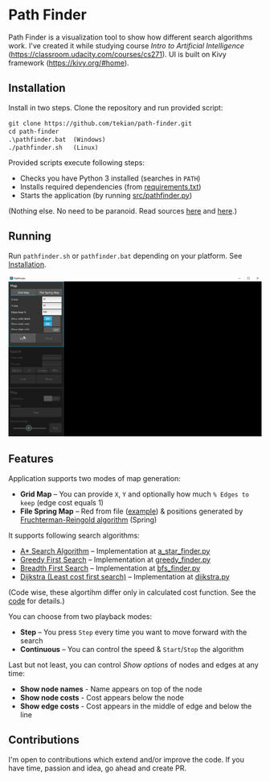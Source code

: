 # Path Finder

Path Finder is a visualization tool to show how different search algorithms work. I've created it while studying course _Intro to Artificial Intelligence_ (https://classroom.udacity.com/courses/cs271). UI is built on Kivy framework (https://kivy.org/#home).

## Installation

Install in two steps. Clone the repository and run provided script:
```
git clone https://github.com/tekian/path-finder.git
cd path-finder
.\pathfinder.bat  (Windows)
./pathfinder.sh   (Linux)
```

Provided scripts execute following steps:
- Checks you have Python 3 installed (searches in `PATH`)
- Installs required dependencies (from [requirements.txt](./requirements.txt))
- Starts the application (by running [src/pathfinder.py](./src/pathfinder.py))

(Nothing else. No need to be paranoid. Read sources [here](./pathfinder.bat) and [here](./pathfinder.sh).)

## Running

Run `pathfinder.sh` or `pathfinder.bat` depending on your platform. See [Installation](#installation).

![Video](./docs/path-finder-video.gif)

## Features

Application supports two modes of map generation:
- **Grid Map** – You can provide `X`, `Y` and optionally how much `% Edges to keep` (edge cost equals 1)
- **File Spring Map** – Red from file ([example](./src/romania.json)) & positions generated by [Fruchterman-Reingold algorithm](https://networkx.github.io/documentation/networkx-1.9/reference/generated/networkx.drawing.layout.spring_layout.html) (Spring)

It supports following search algorithms:
- [A* Search Algorithm](https://en.wikipedia.org/wiki/A*_search_algorithm) – Implementation at [a_star_finder.py](./src/pathfinding/algorithms/a_star_finder.py)
- [Greedy First Search](https://en.wikipedia.org/wiki/Greedy_algorithm) – Implementation at [greedy_finder.py](./src/pathfinding/algorithms/greedy_finder.py)
- [Breadth First Search](https://en.wikipedia.org/wiki/Breadth-first_search) – Implementation at [bfs_finder.py](./src/pathfinding/algorithms/bfs_finder.py)
- [Dijkstra (Least cost first search)](https://en.wikipedia.org/wiki/Dijkstra%27s_algorithm) – Implementation at [dijkstra.py](./src/pathfinding/algorithms/dijkstra_finder.py)

(Code wise, these algortihm differ only in calculated cost function. See the [code](./src/pathfinding/algorithms) for details.)

You can choose from two playback modes:
- **Step** – You press `Step` every time you want to move forward with the search
- **Continuous** – You can control the speed & `Start`/`Stop` the algorithm

Last but not least, you can control _Show options_ of nodes and edges at any time:
- **Show node names** - Name appears on top of the node
- **Show node costs** - Cost appears below the node
- **Show edge costs** - Cost appears in the middle of edge and below the line

## Contributions

I'm open to contributions which extend and/or improve the code. If you have time, passion and idea, go ahead and create PR.
